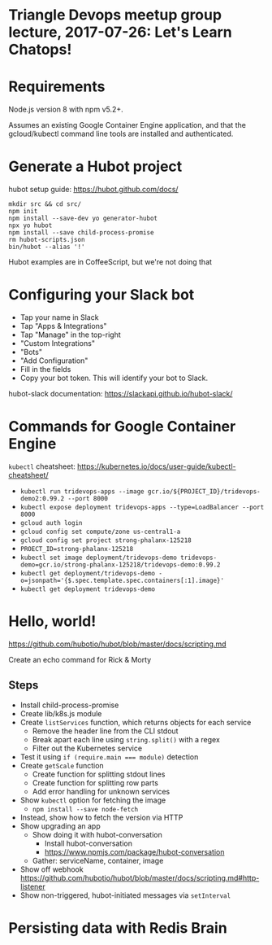 # Triangle Devops meetup group lecture, 2017-07-26: Let's Learn Chatops!

# Requirements

Node.js version 8 with npm v5.2+.

Assumes an existing Google Container Engine application, and that the gcloud/kubectl command line tools are installed and authenticated.

# Generate a Hubot project

hubot setup guide: https://hubot.github.com/docs/

```
mkdir src && cd src/
npm init
npm install --save-dev yo generator-hubot
npx yo hubot
npm install --save child-process-promise
rm hubot-scripts.json
bin/hubot --alias '!'
```

Hubot examples are in CoffeeScript, but we're not doing that

# Configuring your Slack bot

- Tap your name in Slack
- Tap "Apps & Integrations"
- Tap "Manage" in the top-right
- "Custom Integrations"
- "Bots"
- "Add Configuration"
- Fill in the fields
- Copy your bot token. This will identify your bot to Slack.

hubot-slack documentation: https://slackapi.github.io/hubot-slack/

# Commands for Google Container Engine
`kubectl` cheatsheet: https://kubernetes.io/docs/user-guide/kubectl-cheatsheet/

- `kubectl run tridevops-apps --image gcr.io/${PROJECT_ID}/tridevops-demo2:0.99.2 --port 8000`
- `kubectl expose deployment tridevops-apps --type=LoadBalancer --port 8000`
- `gcloud auth login`
- `gcloud config set compute/zone us-central1-a`
- `gcloud config set project strong-phalanx-125218`
- `PROECT_ID=strong-phalanx-125218`
- `kubectl set image deployment/tridevops-demo tridevops-demo=gcr.io/strong-phalanx-125218/tridevops-demo:0.99.2`
- `kubectl get deployment/tridevops-demo -o=jsonpath='{$.spec.template.spec.containers[:1].image}'`
- `kubectl get deployment tridevops-demo`

# Hello, world!

https://github.com/hubotio/hubot/blob/master/docs/scripting.md

Create an echo command for Rick & Morty

## Steps

- Install child-process-promise
- Create lib/k8s.js module
- Create `listServices` function, which returns objects for each service
    - Remove the header line from the CLI stdout
    - Break apart each line using `string.split()` with a regex
    - Filter out the Kubernetes service
- Test it using `if (require.main === module)` detection
- Create `getScale` function
    - Create function for splitting stdout lines
    - Create function for splitting row parts
    - Add error handling for unknown services
- Show `kubectl` option for fetching the image
    - `npm install --save node-fetch`
- Instead, show how to fetch the version via HTTP
- Show upgrading an app
    - Show doing it with hubot-conversation
        - Install hubot-conversation
        - https://www.npmjs.com/package/hubot-conversation
    - Gather: serviceName, container, image
- Show off webhook
    https://github.com/hubotio/hubot/blob/master/docs/scripting.md#http-listener
- Show non-triggered, hubot-initiated messages via `setInterval`

# Persisting data with Redis Brain
